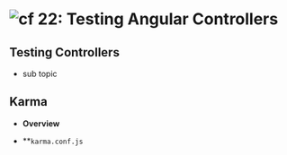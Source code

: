 ![cf](http://i.imgur.com/7v5ASc8.png) 22: Testing Angular Controllers
=====================================

## Testing Controllers
  * sub topic

## Karma
  * **Overview**

  * **`karma.conf.js`
